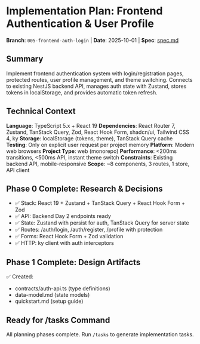 # Implementation Plan: Frontend Authentication & User Profile

**Branch**: `005-frontend-auth-login` | **Date**: 2025-10-01 | **Spec**: [spec.md](./spec.md)

## Summary

Implement frontend authentication system with login/registration pages, protected routes, user profile management, and theme switching. Connects to existing NestJS backend API, manages auth state with Zustand, stores tokens in localStorage, and provides automatic token refresh.

## Technical Context

**Language**: TypeScript 5.x + React 19
**Dependencies**: React Router 7, Zustand, TanStack Query, Zod, React Hook Form, shadcn/ui, Tailwind CSS 4, ky
**Storage**: localStorage (tokens, theme), TanStack Query cache
**Testing**: Only on explicit user request per project memory
**Platform**: Modern web browsers
**Project Type**: web (monorepo)
**Performance**: <200ms transitions, <500ms API, instant theme switch
**Constraints**: Existing backend API, mobile-responsive
**Scope**: ~8 components, 3 routes, 1 store, API client

## Phase 0 Complete: Research & Decisions

- ✅ Stack: React 19 + Zustand + TanStack Query + React Hook Form + Zod
- ✅ API: Backend Day 2 endpoints ready
- ✅ State: Zustand with persist for auth, TanStack Query for server state
- ✅ Routes: /auth/login, /auth/register, /profile with protection
- ✅ Forms: React Hook Form + Zod validation
- ✅ HTTP: ky client with auth interceptors

## Phase 1 Complete: Design Artifacts

✅ Created:
- contracts/auth-api.ts (type definitions)
- data-model.md (state models)
- quickstart.md (setup guide)

## Ready for /tasks Command

All planning phases complete. Run `/tasks` to generate implementation tasks.

